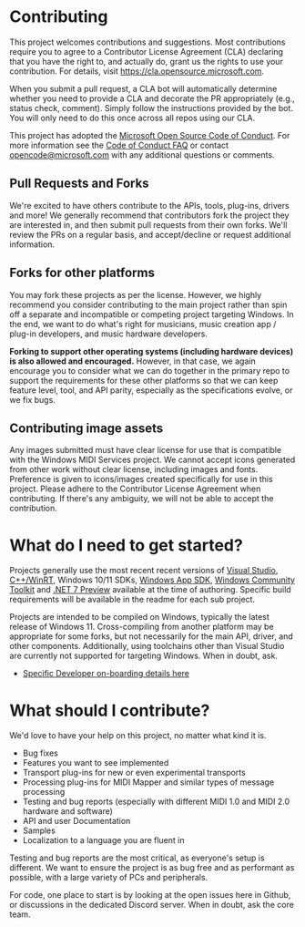 # Contributing

This project welcomes contributions and suggestions. Most contributions require you to agree to a Contributor License Agreement (CLA) declaring that you have the right to, and actually do, grant us the rights to use your contribution. For details, visit https://cla.opensource.microsoft.com.

When you submit a pull request, a CLA bot will automatically determine whether you need to provide a CLA and decorate the PR appropriately (e.g., status check, comment). Simply follow the instructions provided by the bot. You will only need to do this once across all repos using our CLA.

This project has adopted the [Microsoft Open Source Code of Conduct](https://opensource.microsoft.com/codeofconduct/). For more information see the [Code of Conduct FAQ](https://opensource.microsoft.com/codeofconduct/faq/) or contact [opencode@microsoft.com](mailto:opencode@microsoft.com) with any additional questions or comments.

## Pull Requests and Forks

We're excited to have others contribute to the APIs, tools, plug-ins, drivers and more! We generally recommend that contributors fork the project they are interested in, and then submit pull requests from their own forks. We'll review the PRs on a regular basis, and accept/decline or request additional information.

## Forks for other platforms

You may fork these projects as per the license. However, we highly recommend you consider contributing to the main project rather than spin off a separate and incompatible or competing project targeting Windows. In the end, we want to do what's right for musicians, music creation app / plug-in developers, and music hardware developers.

**Forking to support other operating systems (including hardware devices) is also allowed and encouraged.**
However, in that case, we again encourage you to consider what we can do together in the primary repo to support the requirements for these other platforms so that we can keep feature level, tool, and API parity, especially as the specifications evolve, or we fix bugs.

## Contributing image assets

Any images submitted must have clear license for use that is compatible with the Windows MIDI Services project. We cannot accept icons generated from other work without clear license, including images and fonts. Preference is given to icons/images created specifically for use in this project. Please adhere to the Contributor License Agreement when contributing. If there's any ambiguity, we will not be able to accept the contribution.

# What do I need to get started?

Projects generally use the most recent recent versions of [Visual Studio](https://visualstudio.microsoft.com/), [C++/WinRT](https://docs.microsoft.com/windows/uwp/cpp-and-winrt-apis/), Windows 10/11 SDKs, [Windows App SDK](https://github.com/microsoft/WindowsAppSDK), [Windows Community Toolkit](https://github.com/CommunityToolkit/WindowsCommunityToolkit) and [.NET 7 Preview](https://dotnet.microsoft.com/) available at the time of authoring. Specific build requirements will be available in the readme for each sub project.

Projects are intended to be compiled on Windows, typically the latest release of Windows 11. Cross-compiling from another platform may be appropriate for some forks, but not necessarily for the main API, driver, and other components. Additionally, using toolchains other than Visual Studio are currently not supported for targeting Windows. When in doubt, ask.

* [Specific Developer on-boarding details here](README-Developer-Onboarding.md)

# What should I contribute?

We'd love to have your help on this project, no matter what kind it is.

* Bug fixes
* Features you want to see implemented
* Transport plug-ins for new or even experimental transports
* Processing plug-ins for MIDI Mapper and similar types of message processing
* Testing and bug reports (especially with different MIDI 1.0 and MIDI 2.0 hardware and software)
* API and user Documentation
* Samples
* Localization to a language you are fluent in

Testing and bug reports are the most critical, as everyone's setup is different. We want to ensure the project is as bug free and as performant as possible, with a large variety of PCs and peripherals.

For code, one place to start is by looking at the open issues here in Github, or discussions in the dedicated Discord server. When in doubt, ask the core team.
